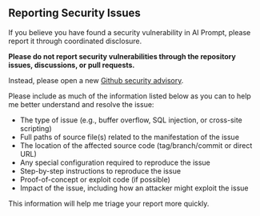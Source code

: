## Reporting Security Issues

If you believe you have found a security vulnerability in AI Prompt, please report it through coordinated disclosure.

**Please do not report security vulnerabilities through the repository issues, discussions, or pull requests.**

Instead, please open a new [Github security advisory](https://github.com/myusername/ai-prompt/security/advisories/new).

Please include as much of the information listed below as you can to help me better understand and resolve the issue:

* The type of issue (e.g., buffer overflow, SQL injection, or cross-site scripting)
* Full paths of source file(s) related to the manifestation of the issue
* The location of the affected source code (tag/branch/commit or direct URL)
* Any special configuration required to reproduce the issue
* Step-by-step instructions to reproduce the issue
* Proof-of-concept or exploit code (if possible)
* Impact of the issue, including how an attacker might exploit the issue

This information will help me triage your report more quickly.